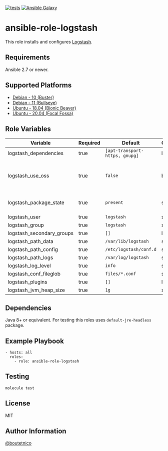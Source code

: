 [![tests](https://github.com/boutetnico/ansible-role-logstash/workflows/Test%20ansible%20role/badge.svg)](https://github.com/boutetnico/ansible-role-logstash/actions?query=workflow%3A%22Test+ansible+role%22)
[![Ansible Galaxy](https://img.shields.io/badge/galaxy-boutetnico.logstash-blue.svg)](https://galaxy.ansible.com/boutetnico/logstash)

ansible-role-logstash
=====================

This role installs and configures [Logstash](https://www.elastic.co/guide/en/logstash/current/index.html).

Requirements
------------

Ansible 2.7 or newer.

Supported Platforms
-------------------

- [Debian - 10 (Buster)](https://wiki.debian.org/DebianBuster)
- [Debian - 11 (Bullseye)](https://wiki.debian.org/DebianBullseye)
- [Ubuntu - 18.04 (Bionic Beaver)](http://releases.ubuntu.com/18.04/)
- [Ubuntu - 20.04 (Focal Fossa)](http://releases.ubuntu.com/20.04/)

Role Variables
--------------

| Variable                     | Required | Default                         | Choices   | Comments                                      |
|------------------------------|----------|---------------------------------|-----------|-----------------------------------------------|
| logstash_dependencies        | true     | `[apt-transport-https, gnupg]`  | list      |                                               |
| logstash_use_oss             | true     | `false`                         | bool      | Whether to use Open Source version or not.    |
| logstash_package_state       | true     | `present`                       | string    | Use `latest` to upgrade logstash.             |
| logstash_user                | true     | `logstash`                      | string    |                                               |
| logstash_group               | true     | `logstash`                      | string    |                                               |
| logstash_secondary_groups    | true     | `[]`                            | list      |                                               |
| logstash_path_data           | true     | `/var/lib/logstash`             | string    |                                               |
| logstash_path_config         | true     | `/etc/logstash/conf.d`          | string    |                                               |
| logstash_path_logs           | true     | `/var/log/logstash`             | string    |                                               |
| logstash_log_level           | true     | `info`                          | string    |                                               |
| logstash_conf_fileglob       | true     | `files/*.conf`                  | string    |                                               |
| logstash_plugins             | true     | `[]`                            | list      |                                               |
| logstash_jvm_heap_size       | true     | `1g`                            | string    |                                               |

Dependencies
------------

Java 8+ or equivalent. For testing this roles uses `default-jre-headless` package.

Example Playbook
----------------

    - hosts: all
      roles:
        - role: ansible-role-logstash

Testing
-------

    molecule test

License
-------

MIT

Author Information
------------------

[@boutetnico](https://github.com/boutetnico)
